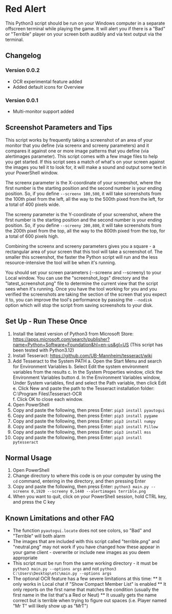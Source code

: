 # Red Alert

This Python3 script should be run on your Windows computer in a separate offscreen terminal while playing the game.  It will alert you if there is a "Bad" or "Terrible" player on your screen both audibly and via text output via the terminal.

## Changelog

### Version 0.0.2
* OCR experimental feature added
* Added default icons for Overview

### Version 0.0.1
* Multi-monitor support added

## Screenshot Parameters and Tips

This script works by frequently taking a screenshot of an area of your monitor that you define (via screenx and screeny parameters) and it compares it against one or more image patterns that you define (via alertimages parameter).  This script comes with a few image files to help you get started.  If this script sees a match of what's on your screen against the images you tell it to look for, it will make a sound and output some text in your PowerShell window.

The screenx parameter is the X-coordinate of your screenshot, where the first number is the starting position and the second number is your ending position.  So, if you define `--screenx 100,500`, it will take screenshots from the 100th pixel from the left, all the way to the 500th pixed from the left, for a total of 400 pixels wide.

The screeny parameter is the Y-coordinate of your screenshot, where the first number is the starting position and the second number is your ending position.  So, if you define `--screeny 200,800`, it will take screenshots from the 200th pixel from the top, all the way to the 800th pixed from the top, for a total of 600 pixels high.

Combining the screenx and screeny parameters gives you a square - a rectangular area of your screen that this tool will take a screenshot of.  The smaller this screenshot, the faster the Python script will run and the less resource-intensive the tool will be when it's running.

You should set your screen parameters (--screenx and --screeny) to your Local window.  You can use the "screenshot_logs" directory and the "latest_screenshot.png" file to determine the current view that the script sees when it's running.  Once you have the tool working for you and you verified the screenshots are taking the section of the screen that you expect it to, you can improve the tool's performance by passing the `--nodisk` option which will stop the script from saving screenshots to your disk.


## Set Up - Run These Once

1. Install the latest version of Python3 from Microsoft Store: https://apps.microsoft.com/search/publisher?name=Python+Software+Foundation&hl=en-us&gl=US
(This script has been tested with Python3.12)
2. Install Tesseract: https://github.com/UB-Mannheim/tesseract/wiki
3. Add Tesseract to the System PATH
  a. Open the Start Menu and search for Environment Variables
  b. Select Edit the system environment variables from the results
  c. In the System Properties window, click the Environment Variables button
  d. In the Environment Variables window, Under System variables, find and select the Path variable, then click Edit
  e. Click New and paste the path to the Tesseract installation folder: C:\Program Files\Tesseract-OCR\
  f. Click OK to close each window.
3. Open PowerShell
4. Copy and paste the following, then press Enter: `pip3 install pyautogui`
5. Copy and paste the following, then press Enter: `pip3 install pygame`
6. Copy and paste the following, then press Enter: `pip3 install numpy`
7. Copy and paste the following, then press Enter: `pip3 install Pillow`
8. Copy and paste the following, then press Enter: `pip3 install mss`
9. Copy and paste the following, then press Enter: `pip3 install pytesseract`


## Normal Usage

1. Open PowerShell
2. Change directory to where this code is on your computer by using the `cd` command, entering in the directory, and then pressing Enter
3. Copy and paste the following, then press Enter: `python3 main.py --screenx 0,1920 --screeny 0,1440 --alertimages terrible.png`
4. When you want to quit, click on your PowerShell session, hold CTRL key, and press the C key


## Known Limitations and other FAQ

* The function `pyautogui.locate` does not see colors, so "Bad" and "Terrible" will both alarm
* The images that are included with this script called "terrible.png" and "neutral.png" may not work if you have changed how these appear in your game client - overwrite or include new images as you deem appropriate
* This script must be run from the same working directory - it must be `python3 main.py --options args` and not `python3 C:\Users\Desktop\etc\main.py --options args`
* The optional OCR feature has a few severe limitations at this time:
** It only works in Local chat if "Show Compact Member List" is enabled
** It only reports on the first name that matches the condition (usually the first name in the list that's a Red or Neut)
** It usually gets the name correct but is terrible when trying to figure out spaces (i.e. Player named "Mr T" will likely show up as "MrT")

